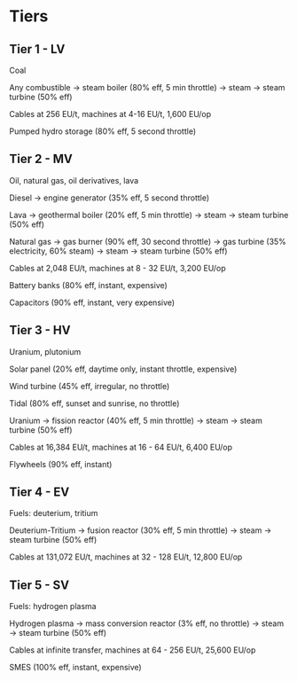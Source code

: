 # Tiers

## Tier 1 - LV

Coal

Any combustible -> steam boiler (80% eff, 5 min throttle) -> steam -> steam turbine (50% eff)

Cables at 256 EU/t, machines at 4-16 EU/t, 1,600 EU/op

Pumped hydro storage (80% eff, 5 second throttle)

## Tier 2 - MV

Oil, natural gas, oil derivatives, lava

Diesel -> engine generator (35% eff, 5 second throttle)

Lava -> geothermal boiler (20% eff, 5 min throttle) -> steam -> steam turbine (50% eff)

Natural gas -> gas burner (90% eff, 30 second throttle) -> gas turbine (35% electricity, 60% steam) -> steam -> steam turbine (50% eff)

Cables at 2,048 EU/t, machines at 8 - 32 EU/t, 3,200 EU/op

Battery banks (80% eff, instant, expensive)

Capacitors (90% eff, instant, very expensive)

## Tier 3 - HV

Uranium, plutonium

Solar panel (20% eff, daytime only, instant throttle, expensive)

Wind turbine (45% eff, irregular, no throttle)

Tidal (80% eff, sunset and sunrise, no throttle)

Uranium -> fission reactor (40% eff, 5 min throttle) -> steam -> steam turbine (50% eff)

Cables at 16,384 EU/t, machines at 16 - 64 EU/t, 6,400 EU/op

Flywheels (90% eff, instant)

## Tier 4 - EV

Fuels: deuterium, tritium

Deuterium-Tritium -> fusion reactor (30% eff, 5 min throttle) -> steam -> steam turbine (50% eff)

Cables at 131,072 EU/t, machines at 32 - 128 EU/t, 12,800 EU/op

## Tier 5 - SV

Fuels: hydrogen plasma

Hydrogen plasma -> mass conversion reactor (3% eff, no throttle) -> steam -> steam turbine (50% eff)

Cables at infinite transfer, machines at 64 - 256 EU/t, 25,600 EU/op

SMES (100% eff, instant, expensive)
